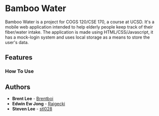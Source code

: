 # Bamboo Water

Bamboo Water is a project for COGS 120/CSE 170, a course at UCSD. It's a mobile web application intended to help elderly people keep track of their fiber/water intake. The application is made using HTML/CSS/Javascript, it has a mock-login system and uses local storage as a means to store the user's data.

## Features 


### How To Use

## Authors

* **Brent Lee** - [Brentboi](https://github.com/Brentboi)
* **Edwin Ew Jong** - [Raigecki](https://github.com/Raigecki)
* **Steven Lee** - [stl028](https://github.com/stl028)